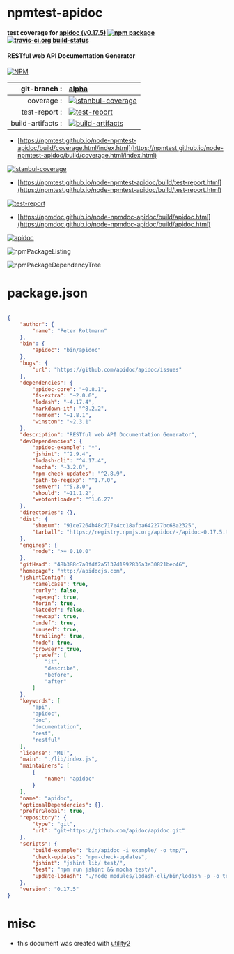 # npmtest-apidoc

#### test coverage for  [apidoc (v0.17.5)](http://apidocjs.com)  [![npm package](https://img.shields.io/npm/v/npmtest-apidoc.svg?style=flat-square)](https://www.npmjs.org/package/npmtest-apidoc) [![travis-ci.org build-status](https://api.travis-ci.org/npmtest/node-npmtest-apidoc.svg)](https://travis-ci.org/npmtest/node-npmtest-apidoc)

#### RESTful web API Documentation Generator

[![NPM](https://nodei.co/npm/apidoc.png?downloads=true&downloadRank=true&stars=true)](https://www.npmjs.com/package/apidoc)

| git-branch : | [alpha](https://github.com/npmtest/node-npmtest-apidoc/tree/alpha)|
|--:|:--|
| coverage : | [![istanbul-coverage](https://npmtest.github.io/node-npmtest-apidoc/build/coverage.badge.svg)](https://npmtest.github.io/node-npmtest-apidoc/build/coverage.html/index.html)|
| test-report : | [![test-report](https://npmtest.github.io/node-npmtest-apidoc/build/test-report.badge.svg)](https://npmtest.github.io/node-npmtest-apidoc/build/test-report.html)|
| build-artifacts : | [![build-artifacts](https://npmtest.github.io/node-npmtest-apidoc/glyphicons_144_folder_open.png)](https://github.com/npmtest/node-npmtest-apidoc/tree/gh-pages/build)|

- [https://npmtest.github.io/node-npmtest-apidoc/build/coverage.html/index.html](https://npmtest.github.io/node-npmtest-apidoc/build/coverage.html/index.html)

[![istanbul-coverage](https://npmtest.github.io/node-npmtest-apidoc/build/screenCapture.buildCi.browser.%252Ftmp%252Fbuild%252Fcoverage.lib.html.png)](https://npmtest.github.io/node-npmtest-apidoc/build/coverage.html/index.html)

- [https://npmtest.github.io/node-npmtest-apidoc/build/test-report.html](https://npmtest.github.io/node-npmtest-apidoc/build/test-report.html)

[![test-report](https://npmtest.github.io/node-npmtest-apidoc/build/screenCapture.buildCi.browser.%252Ftmp%252Fbuild%252Ftest-report.html.png)](https://npmtest.github.io/node-npmtest-apidoc/build/test-report.html)

- [https://npmdoc.github.io/node-npmdoc-apidoc/build/apidoc.html](https://npmdoc.github.io/node-npmdoc-apidoc/build/apidoc.html)

[![apidoc](https://npmdoc.github.io/node-npmdoc-apidoc/build/screenCapture.buildCi.browser.%252Ftmp%252Fbuild%252Fapidoc.html.png)](https://npmdoc.github.io/node-npmdoc-apidoc/build/apidoc.html)

![npmPackageListing](https://npmtest.github.io/node-npmtest-apidoc/build/screenCapture.npmPackageListing.svg)

![npmPackageDependencyTree](https://npmtest.github.io/node-npmtest-apidoc/build/screenCapture.npmPackageDependencyTree.svg)



# package.json

```json

{
    "author": {
        "name": "Peter Rottmann"
    },
    "bin": {
        "apidoc": "bin/apidoc"
    },
    "bugs": {
        "url": "https://github.com/apidoc/apidoc/issues"
    },
    "dependencies": {
        "apidoc-core": "~0.8.1",
        "fs-extra": "~2.0.0",
        "lodash": "~4.17.4",
        "markdown-it": "^8.2.2",
        "nomnom": "~1.8.1",
        "winston": "~2.3.1"
    },
    "description": "RESTful web API Documentation Generator",
    "devDependencies": {
        "apidoc-example": "*",
        "jshint": "^2.9.4",
        "lodash-cli": "^4.17.4",
        "mocha": "~3.2.0",
        "npm-check-updates": "^2.8.9",
        "path-to-regexp": "^1.7.0",
        "semver": "^5.3.0",
        "should": "~11.1.2",
        "webfontloader": "^1.6.27"
    },
    "directories": {},
    "dist": {
        "shasum": "91ce7264b48c717e4cc18afba642277bc68a2325",
        "tarball": "https://registry.npmjs.org/apidoc/-/apidoc-0.17.5.tgz"
    },
    "engines": {
        "node": ">= 0.10.0"
    },
    "gitHead": "48b388c7a0fdf2a5137d1992836a3e30821bec46",
    "homepage": "http://apidocjs.com",
    "jshintConfig": {
        "camelcase": true,
        "curly": false,
        "eqeqeq": true,
        "forin": true,
        "latedef": false,
        "newcap": true,
        "undef": true,
        "unused": true,
        "trailing": true,
        "node": true,
        "browser": true,
        "predef": [
            "it",
            "describe",
            "before",
            "after"
        ]
    },
    "keywords": [
        "api",
        "apidoc",
        "doc",
        "documentation",
        "rest",
        "restful"
    ],
    "license": "MIT",
    "main": "./lib/index.js",
    "maintainers": [
        {
            "name": "apidoc"
        }
    ],
    "name": "apidoc",
    "optionalDependencies": {},
    "preferGlobal": true,
    "repository": {
        "type": "git",
        "url": "git+https://github.com/apidoc/apidoc.git"
    },
    "scripts": {
        "build-example": "bin/apidoc -i example/ -o tmp/",
        "check-updates": "npm-check-updates",
        "jshint": "jshint lib/ test/",
        "test": "npm run jshint && mocha test/",
        "update-lodash": "./node_modules/lodash-cli/bin/lodash -p -o template/vendor/lodash.custom.min.js include=groupBy,each,extend,some exports=amd"
    },
    "version": "0.17.5"
}
```



# misc
- this document was created with [utility2](https://github.com/kaizhu256/node-utility2)
